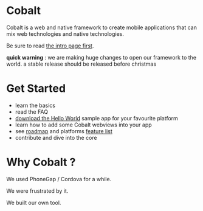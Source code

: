 Cobalt 
======

Cobalt is a web and native framework to create mobile applications that can mix web technologies and native technologies.

Be sure to read [the intro page first](http://cobaltians.github.io/cobalt/).


**quick warning** : we are making huge changes to open our framework to the world. a stable release should be released before christmas


Get Started
===========

* learn the basics
* read the FAQ
* [download the Hello World](samples/HelloWorld) sample app for your favourite platform
* learn how to add some Cobalt webviews into your app
* see [roadmap](https://github.com/cobaltians/cobalt/wiki/roadmap) and platforms [feature list](https://github.com/cobaltians/cobalt/wiki/features)
* contribute and dive into the core

Why Cobalt ?
============


We used PhoneGap / Cordova for a while.

We were frustrated by it.

We built our own tool.
